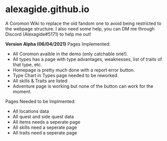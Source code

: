 # alexagide.github.io
A Coromon Wiki to replace the old fandom one to avoid being restricted to the webpage structure.
I also need some help, you can DM me through Discord (Alexagide#5171) to help me out!

**Version Alpha (06/04/2021)**
Pages Implemented:
- All Coromon avaible in the demo (only catchable one!).
- All types has a page with type advantages, weaknesses, list of traits of that type, etc.
- Homepage is pretty much done with a report error button.
- Type Chart in Types page needed to be reworked.
- All skills & Traits are listed
- Adventure page is working but none of the button can work for the moment.

Pages Needed to be Implmented:
- All locations data
- All quest and side quest data
- All items needs a seperate page
- All skills need a seperate page
- All traits need a seperate page
